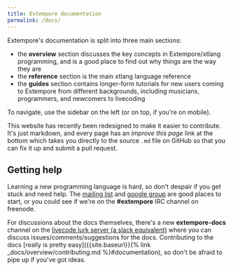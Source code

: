 ```yaml
---
title: Extempore documentation
permalink: /docs/
---
```


Extempore's documentation is split into three main sections:

- the **overview** section discusses the key concepts in Extempore/xtlang
  programming, and is a good place to find out why things are the way they are
- the **reference** section is the main xtlang language reference
- the **guides** section contains longer-form tutorials for new users coming to
  Extempore from different backgrounds, including musicians, programmers, and
  newcomers to livecoding

To navigate, use the sidebar on the left (or on top, if you're on mobile).

This website has recently been redesigned to make it easier to contribute. It's
just markdown, and every page has an *improve this page* link at the bottom
which takes you directly to the source `.md` file on GitHub so that you can fix
it up and submit a pull request.

## Getting help

Learning a new programming language is hard, so don't despair if you get
stuck and need help. The [mailing
list](mailto:extemporelang@googlegroups.com) and [google
group](https://groups.google.com/group/extemporelang) are good places to
start, or you could see if we're on the **\#extempore** IRC channel on
freenode.

For discussions about the docs themselves, there's a new **extempore-docs**
channel on the [livecode lurk server (a slack
equivalent)](https://talk.lurk.org/) where you can discuss
issues/comments/suggestions for the docs. Contributing to the docs [really is
pretty easy]({{site.baseurl}}{% link _docs/overview/contributing.md
%}#documentation), so don't be afraid to pipe up if you've got ideas.
